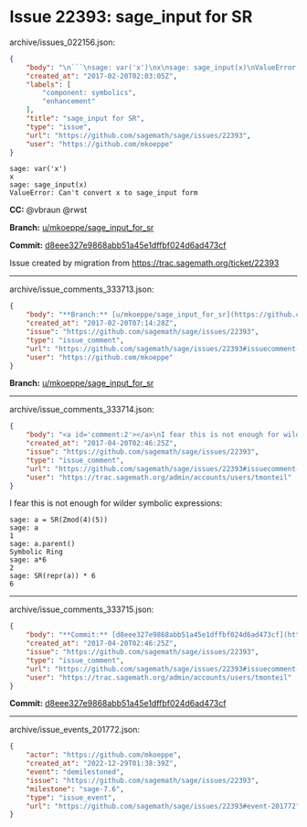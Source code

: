 # Issue 22393: sage_input for SR

archive/issues_022156.json:
```json
{
    "body": "\n```\nsage: var('x')\nx\nsage: sage_input(x)\nValueError: Can't convert x to sage_input form\n```\n\n\n**CC:**  @vbraun @rwst\n\n**Branch:** [u/mkoeppe/sage_input_for_sr](https://github.com/sagemath/sagetrac-mirror/tree/u/mkoeppe/sage_input_for_sr)\n\n**Commit:** [d8eee327e9868abb51a45e1dffbf024d6ad473cf](https://github.com/sagemath/sagetrac-mirror/commit/d8eee327e9868abb51a45e1dffbf024d6ad473cf)\n\nIssue created by migration from https://trac.sagemath.org/ticket/22393\n\n",
    "created_at": "2017-02-20T02:03:05Z",
    "labels": [
        "component: symbolics",
        "enhancement"
    ],
    "title": "sage_input for SR",
    "type": "issue",
    "url": "https://github.com/sagemath/sage/issues/22393",
    "user": "https://github.com/mkoeppe"
}
```

```
sage: var('x')
x
sage: sage_input(x)
ValueError: Can't convert x to sage_input form
```


**CC:**  @vbraun @rwst

**Branch:** [u/mkoeppe/sage_input_for_sr](https://github.com/sagemath/sagetrac-mirror/tree/u/mkoeppe/sage_input_for_sr)

**Commit:** [d8eee327e9868abb51a45e1dffbf024d6ad473cf](https://github.com/sagemath/sagetrac-mirror/commit/d8eee327e9868abb51a45e1dffbf024d6ad473cf)

Issue created by migration from https://trac.sagemath.org/ticket/22393





---

archive/issue_comments_333713.json:
```json
{
    "body": "**Branch:** [u/mkoeppe/sage_input_for_sr](https://github.com/sagemath/sagetrac-mirror/tree/u/mkoeppe/sage_input_for_sr)",
    "created_at": "2017-02-20T07:14:28Z",
    "issue": "https://github.com/sagemath/sage/issues/22393",
    "type": "issue_comment",
    "url": "https://github.com/sagemath/sage/issues/22393#issuecomment-333713",
    "user": "https://github.com/mkoeppe"
}
```

**Branch:** [u/mkoeppe/sage_input_for_sr](https://github.com/sagemath/sagetrac-mirror/tree/u/mkoeppe/sage_input_for_sr)



---

archive/issue_comments_333714.json:
```json
{
    "body": "<a id='comment:2'></a>\nI fear this is not enough for wilder symbolic expressions:\n\n```\nsage: a = SR(Zmod(4)(5))\nsage: a\n1\nsage: a.parent()\nSymbolic Ring\nsage: a*6\n2\nsage: SR(repr(a)) * 6\n6\n```",
    "created_at": "2017-04-20T02:46:25Z",
    "issue": "https://github.com/sagemath/sage/issues/22393",
    "type": "issue_comment",
    "url": "https://github.com/sagemath/sage/issues/22393#issuecomment-333714",
    "user": "https://trac.sagemath.org/admin/accounts/users/tmonteil"
}
```

<a id='comment:2'></a>
I fear this is not enough for wilder symbolic expressions:

```
sage: a = SR(Zmod(4)(5))
sage: a
1
sage: a.parent()
Symbolic Ring
sage: a*6
2
sage: SR(repr(a)) * 6
6
```



---

archive/issue_comments_333715.json:
```json
{
    "body": "**Commit:** [d8eee327e9868abb51a45e1dffbf024d6ad473cf](https://github.com/sagemath/sagetrac-mirror/commit/d8eee327e9868abb51a45e1dffbf024d6ad473cf)",
    "created_at": "2017-04-20T02:46:25Z",
    "issue": "https://github.com/sagemath/sage/issues/22393",
    "type": "issue_comment",
    "url": "https://github.com/sagemath/sage/issues/22393#issuecomment-333715",
    "user": "https://trac.sagemath.org/admin/accounts/users/tmonteil"
}
```

**Commit:** [d8eee327e9868abb51a45e1dffbf024d6ad473cf](https://github.com/sagemath/sagetrac-mirror/commit/d8eee327e9868abb51a45e1dffbf024d6ad473cf)



---

archive/issue_events_201772.json:
```json
{
    "actor": "https://github.com/mkoeppe",
    "created_at": "2022-12-29T01:38:39Z",
    "event": "demilestoned",
    "issue": "https://github.com/sagemath/sage/issues/22393",
    "milestone": "sage-7.6",
    "type": "issue_event",
    "url": "https://github.com/sagemath/sage/issues/22393#event-201772"
}
```
